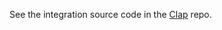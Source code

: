 See the integration source code in the [Clap](https://github.com/clap-rs/clap/tree/master/clap_generate_fig) repo.